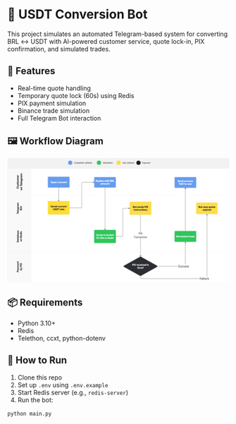 # 💸 USDT Conversion Bot

This project simulates an automated Telegram-based system for converting BRL ↔ USDT with AI-powered customer service, quote lock-in, PIX confirmation, and simulated trades.

## 🔧 Features

- Real-time quote handling
- Temporary quote lock (60s) using Redis
- PIX payment simulation
- Binance trade simulation
- Full Telegram Bot interaction

## 🖼️ Workflow Diagram
![Workflow](docs/workflow.jpg)

## 📦 Requirements

- Python 3.10+
- Redis
- Telethon, ccxt, python-dotenv

## 🚀 How to Run

1. Clone this repo
2. Set up `.env` using `.env.example`
3. Start Redis server (e.g., `redis-server`)
4. Run the bot:
```bash
python main.py
